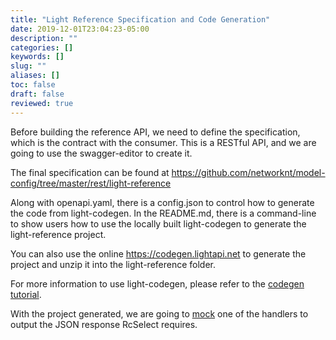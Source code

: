 ```yaml
---
title: "Light Reference Specification and Code Generation"
date: 2019-12-01T23:04:23-05:00
description: ""
categories: []
keywords: []
slug: ""
aliases: []
toc: false
draft: false
reviewed: true
---
```


Before building the reference API, we need to define the specification, which is the contract with the consumer. This is a RESTful API, and we are going to use the swagger-editor to create it. 

The final specification can be found at https://github.com/networknt/model-config/tree/master/rest/light-reference

Along with openapi.yaml, there is a config.json to control how to generate the code from light-codegen. In the README.md, there is a command-line to show users how to use the locally built light-codegen to generate the light-reference project. 

You can also use the online https://codegen.lightapi.net to generate the project and unzip it into the light-reference folder. 

For more information to use light-codegen, please refer to the [codegen tutorial](tutorial/generator/).

With the project generated, we are going to [mock][] one of the handlers to output the JSON response RcSelect requires. 

[mock]: /tutorial/rest/openapi/light-reference/mock-handler/

